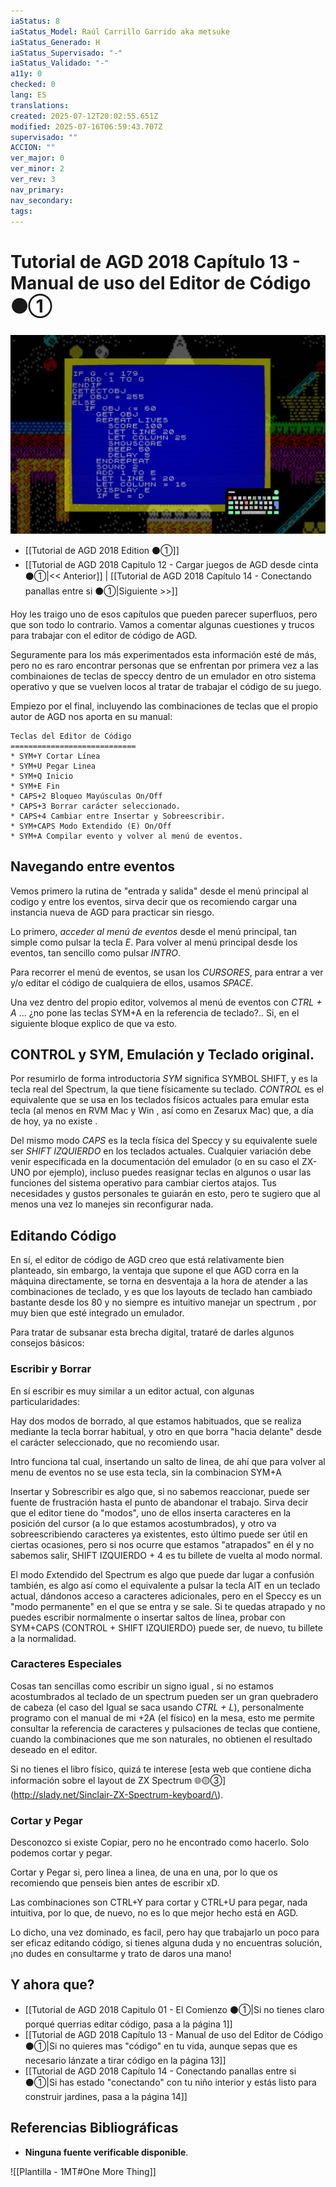 ```yaml
---
iaStatus: 8
iaStatus_Model: Raúl Carrillo Garrido aka metsuke
iaStatus_Generado: H
iaStatus_Supervisado: "-"
iaStatus_Validado: "-"
a11y: 0
checked: 0
lang: ES
translations: 
created: 2025-07-12T20:02:55.651Z
modified: 2025-07-16T06:59:43.707Z
supervisado: ""
ACCION: ""
ver_major: 0
ver_minor: 2
ver_rev: 3
nav_primary: 
nav_secondary: 
tags:
---
```

# Tutorial de AGD 2018 Capítulo 13 - Manual de uso del Editor de Código ⚫①

![Aprendiendo a manejar el editor de código](PublicBrain/_resources/41d7db1408ace939af5b63f34e9ed78a_MD5.jpg)

* [[Tutorial de AGD 2018 Edition ⚫①]]
* [[Tutorial de AGD 2018 Capitulo 12 - Cargar juegos de AGD desde cinta ⚫①|<< Anterior]] | [[Tutorial de AGD 2018 Capítulo 14 - Conectando panallas entre si  ⚫①|Siguiente >>]]

Hoy les traigo uno de esos capítulos que pueden parecer superfluos, pero que son todo lo contrario. Vamos a comentar algunas cuestiones y trucos para trabajar con el editor de código de AGD.

Seguramente para los más experimentados esta información esté de más, pero no es raro encontrar personas que se enfrentan por primera vez a las combinaiones de teclas de speccy dentro de un emulador en otro sistema operativo y que se vuelven locos al tratar de trabajar el código de su juego. 

Empiezo por el final, incluyendo las combinaciones de teclas que el propio autor de AGD nos aporta en su manual:

```pre
Teclas del Editor de Código
============================
* SYM+Y Cortar Línea
* SYM+U Pegar Linea
* SYM+Q Inicio
* SYM+E Fin
* CAPS+2 Bloqueo Mayúsculas On/Off
* CAPS+3 Borrar carácter seleccionado.
* CAPS+4 Cambiar entre Insertar y Sobreescribir.
* SYM+CAPS Modo Extendido (E) On/Off
* SYM+A Compilar evento y volver al menú de eventos.
```
## Navegando entre eventos

Vemos primero la rutina de \"entrada y salida\" desde el menú principal al codigo y entre los eventos, sirva decir que os recomiendo cargar una instancia nueva de AGD para practicar sin riesgo.

Lo primero, *acceder al menú de eventos* desde el menú principal, tan simple como pulsar la tecla *E*. Para volver al menú principal desde los eventos, tan sencillo como pulsar *INTRO*.

Para recorrer el menú de eventos, se usan los *CURSORES*, para entrar a ver y/o editar el código de cualquiera de ellos, usamos *SPACE*.

Una vez dentro del propio editor, volvemos al menú de eventos con *CTRL + A* ... ¿no pone las teclas SYM+A en la referencia de teclado?.. Si, en el siguiente bloque explico de que va esto.

## CONTROL y SYM, Emulación y Teclado original.

Por resumirlo de forma introductoria *SYM* significa SYMBOL SHIFT, y es la tecla real del Spectrum, la que tiene físicamente su teclado. *CONTROL* es el equivalente que se usa en los teclados físicos actuales para emular esta tecla (al menos en RVM Mac y Win , así como en Zesarux Mac) que, a día de hoy, ya no existe .

Del mismo modo *CAPS* es la tecla física del Speccy y su equivalente suele ser *SHIFT IZQUIERDO* en los teclados actuales. Cualquier variación debe venir especificada en la documentación del emulador (o en su caso el ZX-UNO por ejemplo), incluso puedes reasignar teclas en algunos o usar las funciones del sistema operativo para cambiar ciertos atajos. Tus necesidades y gustos personales te guiarán en esto, pero te sugiero que al menos una vez lo manejes sin reconfigurar nada.

## Editando Código

En sí, el editor de código de AGD creo que está relativamente bien planteado, sin embargo, la ventaja que supone el que AGD corra en la máquina directamente, se torna en desventaja a la hora de atender a las combinaciones de teclado, y es que los layouts de teclado han cambiado bastante desde los 80 y no siempre es intuitivo manejar un spectrum , por muy bien que esté integrado un emulador.

Para tratar de subsanar esta brecha digital, trataré de darles algunos consejos básicos:

### Escribir y Borrar

En sí escribir es muy similar a un editor actual, con algunas particularidades:

Hay dos modos de borrado, al que estamos habituados, que se realiza mediante la tecla borrar habitual, y otro en que borra \"hacia delante\" desde el carácter seleccionado, que no recomiendo usar.

Intro funciona tal cual, insertando un salto de linea, de ahí que para volver al menu de eventos no se use esta tecla, sin la combinacion SYM+A

Insertar y Sobrescribir es algo que, si no sabemos reaccionar, puede ser fuente de frustración hasta el punto de abandonar el trabajo. Sirva decir que el editor tiene do \"modos\", uno de ellos inserta caracteres en la posición del cursor (a lo que estamos acostumbrados), y otro va sobreescribiendo caracteres ya existentes, esto último puede ser útil en ciertas ocasiones, pero si nos ocurre que estamos \"atrapados\" en él y no sabemos salir, SHIFT IZQUIERDO + 4 es tu billete de vuelta al modo normal.

El modo *E*xtendido del Spectrum es algo que puede dar lugar a confusión también, es algo así como el equivalente a pulsar la tecla AlT en un teclado actual, dándonos acceso a caracteres adicionales, pero en el Speccy es un \"modo permanente\" en el que se entra y se sale. Si te quedas atrapado y no puedes escribir normalmente o insertar saltos de línea, probar con SYM+CAPS (CONTROL + SHIFT IZQUIERDO) puede ser, de nuevo, tu billete a la normalidad.

### Caracteres Especiales

Cosas tan sencillas como escribir un signo igual , si no estamos acostumbrados al teclado de un spectrum pueden ser un gran quebradero de cabeza (el caso del Igual se saca usando *CTRL + L*), personalmente programo con el manual de mi +2A (el físico) en la mesa, esto me permite consultar la referencia de caracteres y pulsaciones de teclas que contiene, cuando la combinaciones que me son naturales, no obtienen el resultado deseado en el editor.

Si no tienes el libro físico, quizá te interese [esta web que contiene dicha información sobre el layout de ZX Spectrum 🌐🟡③](http://slady.net/Sinclair-ZX-Spectrum-keyboard/\).

### Cortar y Pegar

Desconozco si existe Copiar, pero no he encontrado como hacerlo. Solo podemos cortar y pegar.

Cortar y Pegar si, pero linea a linea, de una en una, por lo que os recomiendo que penseis bien antes de escribir xD.

Las combinaciones son CTRL+Y para cortar y CTRL+U para pegar, nada intuitiva, por lo que, de nuevo, no es lo que mejor hecho está en AGD.

Lo dicho, una vez dominado, es facil, pero hay que trabajarlo un poco para ser eficaz editando código, si tienes alguna duda y no encuentras solución, ¡no dudes en consultarme y trato de daros una mano!

## Y ahora que?

* [[Tutorial de AGD 2018 Capitulo 01 - El Comienzo ⚫①|Si no tienes claro porqué querrias editar código, pasa a la página 1]]
* [[Tutorial de AGD 2018 Capítulo 13 - Manual de uso del Editor de Código ⚫①|Si no quieres mas "código" en tu vida, aunque sepas que es necesario lánzate a tirar código en la página 13]]
* [[Tutorial de AGD 2018 Capítulo 14 - Conectando panallas entre si  ⚫①|Si has estado "conectando" con tu niño interior y estás listo para construir jardines, pasa a la página 14]]

## Referencias Bibliográficas

- **Ninguna fuente verificable disponible**.  

![[Plantilla - 1MT#One More Thing]]
